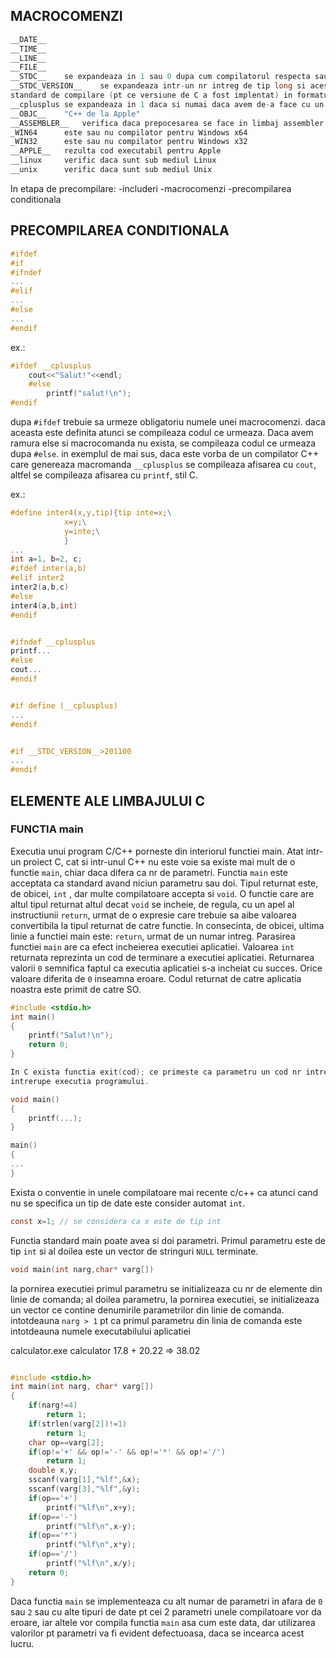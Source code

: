 ## MACROCOMENZI
```c
__DATE__
__TIME__
__LINE__
__FILE__
__STDC__	se expandeaza in 1 sau 0 dupa cum compilatorul respecta sau nu standardul ISO
__STDC_VERSION__	se expandeaza intr-un nr intreg de tip long si acesta reprezinta versiunea 
standard de compilare (pt ce versiune de C a fost implentat) in formatul YYYYMM
__cplusplus	se expandeaza in 1 daca si numai daca avem de-a face cu un compilator de C++
__OBJC__	"C++ de la Apple"
__ASSEMBLER__	verifica daca prepocesarea se face in limbaj assembler
_WIN64		este sau nu compilator pentru Windows x64
_WIN32		este sau nu compilator pentru Windows x32
__APPLE__	rezulta cod executabil pentru Apple
__linux		verific daca sunt sub mediul Linux
__unix		verific daca sunt sub mediul Unix
```

In etapa de precompilare:
-includeri
-macrocomenzi
-precompilarea conditionala

## PRECOMPILAREA CONDITIONALA
```c
#ifdef
#if
#ifndef
...
#elif
...
#else
...
#endif
```
ex.:
```c
#ifdef __cplusplus
	cout<<"Salut!"<<endl;
	#else
		printf("salut!\n");
#endif
```

dupa ```#ifdef``` trebuie sa urmeze obligatoriu numele unei macrocomenzi. daca aceasta este definita atunci se compileaza codul ce urmeaza. Daca avem ramura else si macrocomanda nu exista, se compileaza codul ce urmeaza dupa ```#else```.
in exemplul de mai sus, daca este vorba de un compilator C++ care genereaza macromanda ```__cplusplus``` se compileaza afisarea cu ```cout```, altfel se compileaza afisarea cu ```printf```, stil C.

ex.:
```c
#define inter4(x,y,tip){tip inte=x;\
			x=y;\
			y=inte;\
			}
...
int a=1, b=2, c;
#ifdef inter(a,b)
#elif inter2
inter2(a,b,c)
#else
inter4(a,b,int)
#endif


#ifndef __cplusplus
printf...
#else
cout...
#endif


#if define (__cplusplus)
...
#endif


#if __STDC_VERSION__>201100
...
#endif
```


## ELEMENTE ALE LIMBAJULUI C

### FUNCTIA main


Executia unui program C/C++ porneste din interiorul functiei main. Atat intr-un proiect C, cat si intr-unul C++ nu este voie sa existe mai mult de o functie ```main```, chiar daca difera ca nr de parametri. Functia ```main``` este acceptata ca standard avand niciun parametru sau doi. Tipul returnat este, de obicei, ```int``` , dar multe compilatoare accepta si ```void```. O functie care are altul tipul returnat altul decat ```void``` se incheie, de regula, cu un apel al instructiunii ```return```, urmat de o expresie care trebuie sa aibe valoarea convertibila la tipul returnat de catre functie. In consecinta, de obicei, ultima linie a functiei main este: ```return```, urmat de un numar intreg. Parasirea functiei ```main``` are ca efect incheierea executiei aplicatiei. Valoarea ```int``` returnata reprezinta un cod de terminare a executiei aplicatiei. Returnarea valorii ```0``` semnifica faptul ca executia aplicatiei s-a incheiat cu succes. Orice valoare diferita de ```0``` inseamna eroare. Codul returnat de catre aplicatia noastra este primit de catre SO. 

```c
#include <stdio.h>
int main()
{
	printf("Salut!\n");
	return 0;
}

In C exista functia exit(cod); ce primeste ca parametru un cod nr intreg, care atunci cand se executa
intrerupe executia programului.

void main()
{
	printf(...);
}

main()
{
...
}
```

Exista o conventie in unele compilatoare mai recente c/c++ ca atunci cand nu se specifica un tip de date este consider automat ```int```.

```c
const x=1; // se considera ca x este de tip int
```

Functia standard main poate avea si doi parametri. Primul parametru este de tip ```int``` si al doilea este un vector de stringuri ```NULL``` terminate.
```c
void main(int narg,char* varg[])
```

la pornirea executiei primul parametru se initializeaza cu nr de elemente din linie de comanda; al doilea parametru, la pornirea executiei, se initializeaza un vector ce contine denumirile parametrilor din linie de comanda. intotdeauna ```narg > 1``` pt ca primul parametru din linia de comanda este intotdeauna numele executabilului aplicatiei

calculator.exe
calculator 17.8 + 20.22 => 38.02

```c

#include <stdio.h>
int main(int narg, char* varg[])
{
	if(narg!=4) 
		return 1;
	if(strlen(varg[2])!=1) 
		return 1;
	char op==varg[2];
	if(op!='+' && op!='-' && op!='*' && op!='/')
		return 1;
	double x,y;
	sscanf(varg[1],"%lf",&x);
	sscanf(varg[3],"%lf",&y);
	if(op=='+')
		printf("%lf\n",x+y);
	if(op=='-')
		printf("%lf\n",x-y);
	if(op=='*')
		printf("%lf\n",x*y);
	if(op=='/')
		printf("%lf\n",x/y);
	return 0;
}
```

Daca functia ```main``` se implementeaza cu alt numar de parametri in afara de ```0``` sau ```2``` sau cu alte tipuri de date pt cei 2 parametri unele compilatoare vor da eroare, iar altele vor compila functia ```main``` asa cum este data, dar utilizarea valorilor pt parametri va fi evident defectuoasa, daca se incearca acest lucru. 